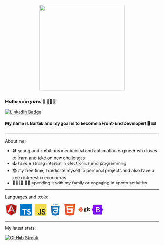<div id="header" align="center">
  <img src="https://media.giphy.com/media/scZPhLqaVOM1qG4lT9/giphy.gif" width="280" height='280'/>
</div>

### Hello everyone 🙋‍♂️🙋‍♂️

<div id="badges" style = "maring:auto">
  <a href="https://www.linkedin.com/in/bartosz-rozwadowski-157734209/">
    <img src="https://img.shields.io/badge/LinkedIn-blue?style=for-the-badge&logo=linkedin&logoColor=white" alt="LinkedIn Badge"/>
  </a>
</div>

#### My name is Bartek and my goal is to become a Front-End Developer!  🖥 ⌨️
--- 
About me: 
* 🛠  young and ambitious mechanical and automation engineer who loves to learn and take on new challenges
* 🕹 have a strong interest in electronics and programming
* 📚 my free time, I dedicate myself to personal projects and also have a keen interest in economics
* 👨‍👩‍👧‍👦 🏋️‍♀️ spending it with my family or engaging in sports activities
---
Languages and tools: 
<div>
  <img src="https://github.com/devicons/devicon/blob/master/icons/angularjs/angularjs-original.svg" title="Angular" alt="Angular" width="40" height="40"/>&nbsp;
  <img src="https://github.com/devicons/devicon/blob/master/icons/typescript/typescript-original.svg" title="TypeScript" alt="TypeScript" width="40" height="40"/>&nbsp;
  <img src="https://github.com/devicons/devicon/blob/master/icons/javascript/javascript-original.svg" title="JavaScript" alt="JavaScript" width="40" height="40"/>&nbsp;
  <img src="https://github.com/devicons/devicon/blob/master/icons/css3/css3-plain-wordmark.svg"  title="CSS3" alt="CSS" width="40" height="40"/>&nbsp;
  <img src="https://github.com/devicons/devicon/blob/master/icons/html5/html5-original.svg" title="HTML5" alt="HTML" width="40" height="40"/>&nbsp;
  <img src="https://github.com/devicons/devicon/blob/master/icons/git/git-original-wordmark.svg" title="Git" **alt="Git" width="40" height="40"/>
  <img src="https://github.com/devicons/devicon/blob/master/icons/bootstrap/bootstrap-original.svg" title="Bootstrap" **alt="Bootstrap" width="40" height="40"/>
</div>  

---
My latest stats:  

[![GitHub Streak](http://github-readme-streak-stats.herokuapp.com?user=Bartroz&theme=gruvbox-duo&hide_border=true&date_format=M%20j%5B%2C%20Y%5D)](https://git.io/streak-stats)
<!--
**Bartroz/Bartroz** is a ✨ _special_ ✨ repository because its `README.md` (this file) appears on your GitHub profile.

Here are some ideas to get you started:

- 🔭 I’m currently working on ...
- 🌱 I’m currently learning ...
- 👯 I’m looking to collaborate on ...
- 🤔 I’m looking for help with ...
- 💬 Ask me about ...
- 📫 How to reach me: ...
- 😄 Pronouns: ...
- ⚡ Fun fact: ...
-->
